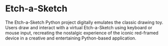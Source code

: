 # Etch-a-Sketch
The Etch-a-Sketch Python project digitally emulates the classic drawing toy. Users draw and interact with a virtual Etch-a-Sketch using keyboard or mouse input, recreating the nostalgic experience of the iconic red-framed device in a creative and entertaining Python-based application.
